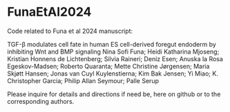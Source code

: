 # FunaEtAl2024
Code related to Funa et al 2024 manuscript:

TGF-β modulates cell fate in human ES cell-derived foregut endoderm by inhibiting Wnt and BMP signaling
Nina Sofi Funa; Heidi Katharina Mjoseng; Kristian Honnens de Lichtenberg; Silvia Raineri; Deniz Esen; Anuska la Rosa Egeskov-Madsen; Roberto Quaranta; Mette Christine Jørgensen; Maria Skjøtt Hansen; Jonas van Cuyl Kuylenstierna; Kim Bak Jensen; Yi Miao; K. Christopher Garcia; Philip Allan Seymour; Palle Serup

Please inquire for details and directions if need be, here on github or to the corresponding authors.
